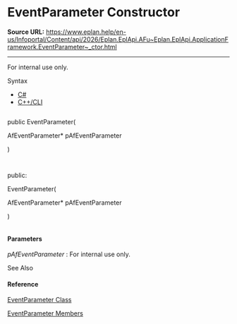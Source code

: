 # EventParameter Constructor

**Source URL:** https://www.eplan.help/en-us/Infoportal/Content/api/2026/Eplan.EplApi.AFu~Eplan.EplApi.ApplicationFramework.EventParameter~_ctor.html

---

For internal use only.

Syntax

- [C#](#i-syntax-CS)
- [C++/CLI](#i-syntax-CPP2005)

```
```
public EventParameter( 
   AfEventParameter* pAfEventParameter
)
```
```

```
```
public:
EventParameter( 
   AfEventParameter* pAfEventParameter
)
```
```

#### Parameters

*pAfEventParameter*
:   For internal use only.



See Also

#### Reference

[EventParameter Class](Eplan.EplApi.AFu~Eplan.EplApi.ApplicationFramework.EventParameter.html)
  
[EventParameter Members](Eplan.EplApi.AFu~Eplan.EplApi.ApplicationFramework.EventParameter_members.html)